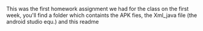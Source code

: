 This was the first homework assignment we had for the class on the first week, you'll find a folder which containts the APK fies, the Xml_java file (the android studio equ.) and this readme
